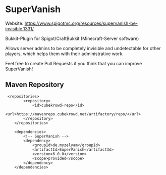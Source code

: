 # SuperVanish
Website: https://www.spigotmc.org/resources/supervanish-be-invisible.1331/

Bukkit-Plugin for Spigot/CraftBukkit (Minecraft-Server software)

Allows server admins to be completely invisible and undetectable for other players, which helps them with their administrative work.

Feel free to create Pull Requests if you think that you can improve SuperVanish!

## Maven Repository
```
 <repositories>
        <repository>
            <id>cubekrowd-repo</id>
            <url>https://mavenrepo.cubekrowd.net/artifactory/repo/</url>
        </repository>
    </repositories>

    <dependencies>
        <!-- SuperVanish -->
        <dependency>
            <groupId>de.myzelyam</groupId>
            <artifactId>SuperVanish</artifactId>
            <version>6.0.0</version>
            <scope>provided</scope>
        </dependency>
    </dependencies>
```
